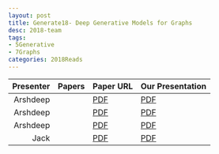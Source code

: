 ```yaml
---
layout: post
title: Generate18- Deep Generative Models for Graphs
desc: 2018-team
tags:
- 5Generative
- 7Graphs
categories: 2018Reads
---
```



| Presenter | Papers | Paper URL| Our Presentation |
| -----: | ---------------------------: | :----- | :----- |
|  Arshdeep|   | [PDF](https://www.nature.com/articles/s41467-018-04252-2) |  [PDF]({{site.baseurl}}/MoreTalksTeam/Arsh18-CVAEgraph.pdf) | 
| Arshdeep |  | [PDF](https://genomebiology.biomedcentral.com/articles/10.1186/s13059-018-1459-4) |  [PDF]({{site.baseurl}}/MoreTalksTeam/Arsh18-DGenerateGraph.pdf) | 
|  Arshdeep|   | [PDF](https://www.nature.com/articles/s41467-018-04252-2) |  [PDF]({{site.baseurl}}/MoreTalksTeam/Arsh18-GCPNgraphGen.pdf) | 
|  Jack |   | [PDF](https://www.nature.com/articles/s41467-018-04252-2) |  [PDF]({{site.baseurl}}/MoreTalksTeam/20181118-Jack-GeneratingAndDesigningDNA.pdf) | 


